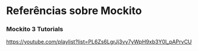 # Referências sobre Mockito

### Mockito 3 Tutorials

https://youtube.com/playlist?list=PL6Zs6LgrJj3vy7yWpH9xb3Y0I_pAPrvCU
